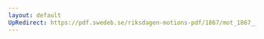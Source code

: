 ```yaml
---
layout: default
UpRedirect: https://pdf.swedeb.se/riksdagen-motions-pdf/1867/mot_1867__ak__00116/mot_1867__ak__00116_001.pdf
---
```

